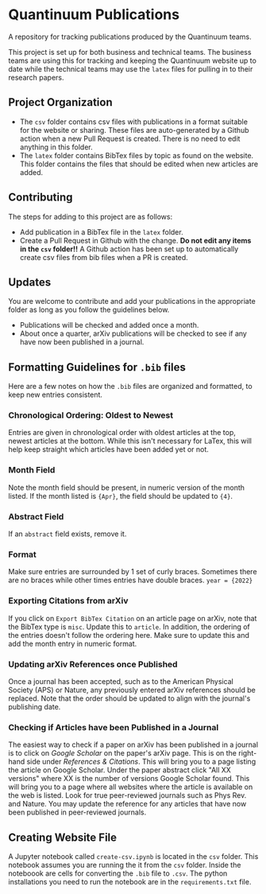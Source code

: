 # Quantinuum Publications

A repository for tracking publications produced by the Quantinuum teams.

This project is set up for both business and technical teams. The business teams are using this for tracking and keeping the Quantinuum website up to date while the technical teams may use the `latex` files for pulling in to their research papers.

## Project Organization

- The `csv` folder contains csv files with publications in a format suitable for the website or sharing. These files are auto-generated by a Github action when a new Pull Request is created. There is no need to edit anything in this folder.
- The `latex` folder contains BibTex files by topic as found on the website. This folder contains the files that should be edited when new articles are added.

## Contributing

The steps for adding to this project are as follows:

- Add publication in a BibTex file in the `latex` folder.
- Create a Pull Request in Github with the change. **Do not edit any items in the `csv` folder!!** A Github action has been set up to automatically create csv files from bib files when a PR is created.                  

## Updates

You are welcome to contribute and add your publications in the appropriate folder 
as long as you follow the guidelines below. 
- Publications will be checked and added once a month. 
- About once a quarter, arXiv publications will be checked to see if any have 
now been published in a journal.

## Formatting Guidelines for `.bib` files

Here are a few notes on how the `.bib` files are organized and formatted, to keep
new entries consistent.

### Chronological Ordering: Oldest to Newest

Entries are given in chronological order with oldest articles at the top, newest
articles at the bottom. While this isn't necessary for LaTex, this will help
keep straight which articles have been added yet or not.

### Month Field

Note the month field should be present, in numeric version of the month listed. 
If the month listed is `{Apr}`, the field should be updated to `{4}`.

### Abstract Field

If an `abstract` field exists, remove it.

### Format

Make sure entries are surrounded by 1 set of curly braces. Sometimes there are 
no braces while other times entries have double braces. `year = {2022}`

### Exporting Citations from arXiv

If you click on `Export BibTex Citation` on an article page on arXiv, note that
the BibTex type is `misc`. Update this to `article`. In addition, the ordering
of the entries doesn't follow the ordering here. Make sure to update this and
add the month entry in numeric format.

### Updating arXiv References once Published

Once a journal has been accepted, such as to the American Physical Society (APS)
or Nature, any previously entered arXiv references should be replaced. Note that
the order should be updated to align with the journal's publishing date.

### Checking if Articles have been Published in a Journal

The easiest way to check if a paper on arXiv has been published in a journal is 
to click on *Google Scholar* on the paper's arXiv page. This is on the 
right-hand side under *References & Citations*. This will bring you to a page 
listing the article on Google Scholar. Under the paper abstract click "All XX 
versions" where XX is the number of versions Google Scholar found. This will 
bring you to a page where all websites where the article is available on the web
is listed. Look for true peer-reviewed journals such as Phys Rev. and Nature. 
You may update the reference for any articles that have now been published in
peer-reviewed journals. 

## Creating Website File

A Jupyter notebook called `create-csv.ipynb` is located in the `csv` folder. 
This notebook assumes you are running the it from the `csv` folder. Inside the 
noteboook are cells for converting the `.bib` file to `.csv`. The python 
installations you need to run the notebook are in the `requirements.txt` file. 